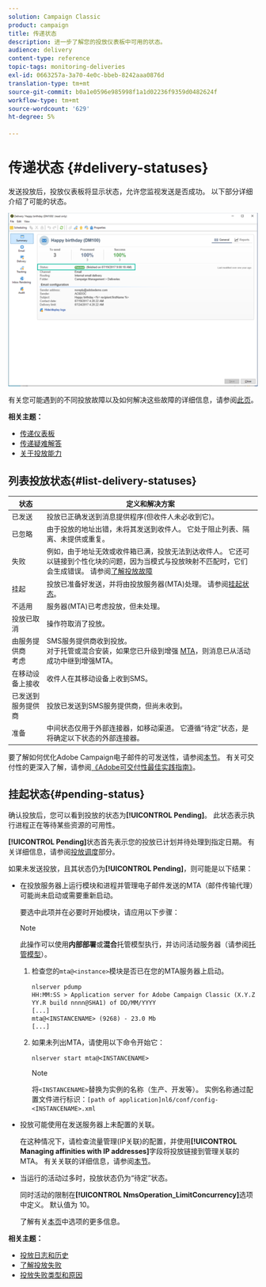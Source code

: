 ```yaml
---
solution: Campaign Classic
product: campaign
title: 传递状态
description: 进一步了解您的投放仪表板中可用的状态。
audience: delivery
content-type: reference
topic-tags: monitoring-deliveries
exl-id: 0663257a-3a70-4e0c-bbeb-8242aaa0876d
translation-type: tm+mt
source-git-commit: b0a1e0596e985998f1a1d02236f9359d0482624f
workflow-type: tm+mt
source-wordcount: '629'
ht-degree: 5%

---
```


# 传递状态 {#delivery-statuses}

<!--ajouter intro 

ajouter screenshot -->

发送投放后，投放仪表板将显示状态，允许您监视发送是否成功。 以下部分详细介绍了可能的状态。

![](assets/delivery-status.png)

有关您可能遇到的不同投放故障以及如何解决这些故障的详细信息，请参阅[此页](../../delivery/using/understanding-delivery-failures.md)。

**相关主题：**

* [传递仪表板](../../delivery/using/delivery-dashboard.md)
* [传递疑难解答](../../delivery/using/delivery-troubleshooting.md)
* [关于投放能力](../../delivery/using/about-deliverability.md)

## 列表投放状态{#list-delivery-statuses}

<table> 
 <thead> 
  <tr> 
   <th> 状态<br /> </th> 
   <th> 定义和解决方案<br /> </th> 
  </tr> 
 </thead> 
 <tbody> 
  <tr> 
   <td> 已发送<br /> </td> 
   <td> 投放已正确发送到消息提供程序(但收件人未必收到它)。<br /> </td> 
  </tr> 
  <tr> 
   <td> 已忽略<br /> </td> 
   <td> 由于投放的地址出错，未将其发送到收件人。 它处于阻止列表、隔离、未提供或重复。<br /> </td> 
  </tr> 
  <tr> 
   <td> 失败<br /> </td> 
   <td> 例如，由于地址无效或收件箱已满，投放无法到达收件人。 它还可以链接到个性化块的问题，因为当模式与投放映射不匹配时，它们会生成错误。 请参阅<a href="../../delivery/using/understanding-delivery-failures.md" target="_blank">了解投放故障</a><br /> </td> 
  </tr>
  <tr> 
   <td> 挂起<br /> </td> 
   <td> 投放已准备好发送，并将由投放服务器(MTA)处理。 请参阅<a href="#pending-status" target="_blank">挂起状态</a>。<br /> </td> 
  </tr> 
  <tr> 
   <td> 不适用<br /> </td> 
   <td> 服务器(MTA)已考虑投放，但未处理。<br /> </td> 
  </tr>  
  <tr> 
   <td> 投放已取消<br /> </td> 
   <td> 操作符取消了投放。<br /> </td> 
  </tr> 
  <tr> 
   <td> 由服务提供商<br />考虑 </td> 
   <td> SMS服务提供商收到投放。<br /> 对于托管或混合安装，如果您已升级到增强 <a href="../../delivery/using/sending-with-enhanced-mta.md" target="_blank">MTA</a>，则消息已从活动成功中继到增强MTA。</td> 
  </tr> 
  <tr> 
   <td> 在移动设备上接收<br /> </td> 
   <td> 收件人在其移动设备上收到SMS。<br /> </td> 
  </tr>
  <tr> 
   <td> 已发送到服务提供商<br /> </td> 
   <td> 投放已发送到SMS服务提供商，但尚未收到。<br />
   </td> 
  </tr> 
  <tr> 
   <td> 准备<br /> </td> 
   <td> 中间状态仅用于外部连接器，如移动渠道。 它遵循“待定”状态，是将确定以下状态的外部连接器。<br /> </td> 
  </tr> 
 </tbody> 
</table>

要了解如何优化Adobe Campaign电子邮件的可发送性，请参阅[本节](../../delivery/using/about-deliverability.md)。 有关可交付性的更深入了解，请参阅[《Adobe可交付性最佳实践指南》](https://experienceleague.adobe.com/docs/deliverability-learn/deliverability-best-practice-guide/introduction.html?lang=zh-Hans)。

## 挂起状态{#pending-status}

确认投放后，您可以看到投放的状态为&#x200B;**[!UICONTROL Pending]**。 此状态表示执行进程正在等待某些资源的可用性。

**[!UICONTROL Pending]**&#x200B;状态首先表示您的投放已计划并待处理到指定日期。 有关详细信息，请参阅[投放调度](../../delivery/using/steps-sending-the-delivery.md#scheduling-the-delivery-sending)部分。

如果未发送投放，且其状态仍为&#x200B;**[!UICONTROL Pending]**，则可能是以下结果：

* 在投放服务器上运行模块和进程并管理电子邮件发送的MTA（邮件传输代理）可能尚未启动或需要重新启动。

   要选中此项并在必要时开始模块，请应用以下步骤：

   >[!NOTE]
   >
   >此操作可以使用&#x200B;**内部部署**&#x200B;或&#x200B;**混合**&#x200B;托管模型执行，并访问活动服务器（请参阅[托管模型](../../installation/using/hosting-models.md)）。

   1. 检查您的`mta@<instance>`模块是否已在您的MTA服务器上启动。

      ```
      nlserver pdump
      HH:MM:SS > Application server for Adobe Campaign Classic (X.Y.Z YY.R build nnnn@SHA1) of DD/MM/YYYY
      [...]
      mta@<INSTANCENAME> (9268) - 23.0 Mb
      [...]
      ```

   1. 如果未列出MTA，请使用以下命令开始它：

      ```
      nlserver start mta@<INSTANCENAME>
      ```

      >[!NOTE]
      >
      >将`<INSTANCENAME>`替换为实例的名称（生产、开发等）。 实例名称通过配置文件进行标识：`[path of application]nl6/conf/config-<INSTANCENAME>.xml`

* 投放可能使用在发送服务器上未配置的关联。

   在这种情况下，请检查流量管理(IP关联)的配置，并使用&#x200B;**[!UICONTROL Managing affinities with IP addresses]**&#x200B;字段将投放链接到管理关联的MTA。 有关关联的详细信息，请参阅[本节](../../installation/using/configuring-campaign-server.md#delivery-settings)。

* 当运行的活动过多时，投放状态仍为“待定”状态。

   同时活动的限制在&#x200B;**[!UICONTROL NmsOperation_LimitConcurrency]**&#x200B;选项中定义。 默认值为 10。

   了解有关[本页](../../installation/using/configuring-campaign-options.md)中选项的更多信息。


**相关主题：**

* [投放日志和历史](#delivery-logs-and-history)
* [了解投放失败](../../delivery/using/understanding-delivery-failures.md)
* [投放失败类型和原因](../../delivery/using/understanding-delivery-failures.md#delivery-failure-types-and-reasons)
